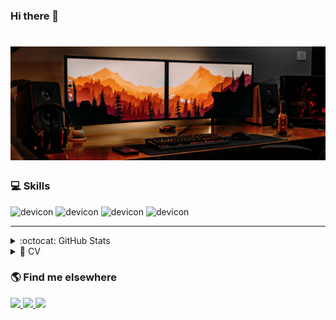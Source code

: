 ### Hi there 👋

<H1>
<img src="cover.jpg">
</H1>

<!-- Technologies I know -->
### 💻 Skills

<div>
	<img src="https://img.shields.io/badge/Windows-0078D6?style=for-the-badge&logo=windows&logoColor=white" alt="devicon" />
	<img src="https://img.shields.io/badge/Linux-FCC624?style=for-the-badge&logo=linux&logoColor=black" alt="devicon" />
	<img src="https://img.shields.io/badge/HTML-239120?style=for-the-badge&logo=html5&logoColor=white" alt="devicon" />
	<img src="https://img.shields.io/badge/CSS-239120?&style=for-the-badge&logo=css3&logoColor=white" alt="devicon" />
</div>

---

<details>
  <summary>:octocat: GitHub Stats</summary>
  <div align="center">
  <a href="https://github.com/ilzhan-dev">
    <img height="180em" src="https://github-readme-stats.vercel.app/api?username=ilzhan-dev&show_icons=true&theme=dracula&include_all_commits=true&count_private=true"/>
    <img height="180em" src="https://github-readme-stats.vercel.app/api/top-langs/?username=ilzhan-dev&layout=compact&langs_count=16&theme=dracula"/>
   </a>
  </div>
</details>

<!--  CV -->
<details>
  <summary>📃 CV</summary>

## Education

- 📖 **Mechmat, mechanics and mathematics**\
📆 2014\
📍 **Kazan (Volga Region) Federal University** - Kazan
	
➡️ [more...](https://ilzhan-dev.github.io)
	
</details>

<!-- Navbar links -->

### 🌎 Find me elsewhere 

<div>
<a href="https://ilzhan-dev.github.io" target="_blank">
    <img src="https://img.shields.io/badge/Website-black?&style=for-the-badge&logo=website&logoColor=white" />
  </a>
  <a href="https://www.linkedin.com/in/ильжан-мирзаянов-876304214/" target="_blank">
    <img src="https://img.shields.io/badge/linkedin-%230077B5.svg?&style=for-the-badge&logo=linkedin&logoColor=white" />
  </a>
  <a href="mailto:ilzhanmirzayanov@gmail.com" target="_blank">
    <img src="https://img.shields.io/badge/Gmail-D14836?style=for-the-badge&logo=gmail&logoColor=white" />        
  </a>
</div>



